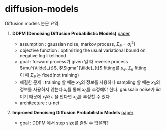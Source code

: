 # diffusion-models

Diffusion models 논문 요약

1. **DDPM (Denoising Diffusion Probabilistic Models)**   [paper](https://arxiv.org/abs/2006.11239)  
   - assumption : gaussian noise, markov process, $\Sigma_{\theta} = \sigma_t^2 \mathbf{I}$  
   - objective function : optimizing the usual variational bound on negative log likelihood  
   - goal : forward process가 given 일 때 reverse process $\mu^{\tilde}_{t}$, $\Sigma^{\tilde}_{t}$ fitting를 $\mu_{\theta}$, $\Sigma_{\theta}$ fitting  
            이 때 $\Sigma_{\theta}$ 는 fixed(not training)
   - 해결한 문제 : training 할 때는 $x_0$의 정보를 사용하나 sampling 할 때는 $x_0$의 정보를 사용하지 않는다.$x_t$를 통해 $x_0$를 추정해야 한다. gaussain noise가 iid 이기 때문에 $x_t$와 $\epsilon$ 을 안다면 $x_0$를 추정할 수 있다.
   - architecture : u-net


2. **Improved Denoising Diffusion Probabilistic Models**   [paper](https://arxiv.org/abs/2102.09672)
   - goal : DDPM 에서 step size를 줄일 수 없을까?
